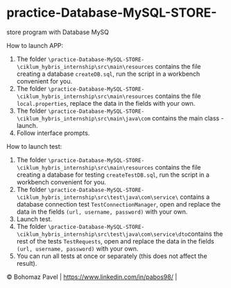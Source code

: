# practice-Database-MySQL-STORE-
store program with Database MySQ

How to launch APP:
1. The folder `\practice-Database-MySQL-STORE-\ciklum_hybris_internship\src\main\resources` contains the file creating a database `createDB.sql`,
run the script in a workbench convenient for you.
2. The folder `\practice-Database-MySQL-STORE-\ciklum_hybris_internship\src\main\resources` contains the file `local.properties`, replace the data in the fields with your own.
3. The folder `\practice-Database-MySQL-STORE-\ciklum_hybris_internship\src\main\java\com` contains the main class - launch.
4. Follow interface prompts.

How to launch test:
1. The folder `\practice-Database-MySQL-STORE-\ciklum_hybris_internship\src\main\resources` contains the file creating a database for testing `createTestDB.sql`,
run the script in a workbench convenient for you.
2. The folder `\practice-Database-MySQL-STORE-\ciklum_hybris_internship\src\test\java\com\service\` contains a database connection test `TestConnectionManager`, open and replace the data in the fields `(url, username, password)` with your own.
3. Launch test.
4. The folder `\practice-Database-MySQL-STORE-\ciklum_hybris_internship\src\test\java\com\service\dto`contains the rest of the tests `TestRequests`, open and replace the data in the fields `(url, username, password)` with your own.
5. You can run all tests at once or separately (this does not affect the result).

© Bohomaz Pavel | https://www.linkedin.com/in/pabos98/ |